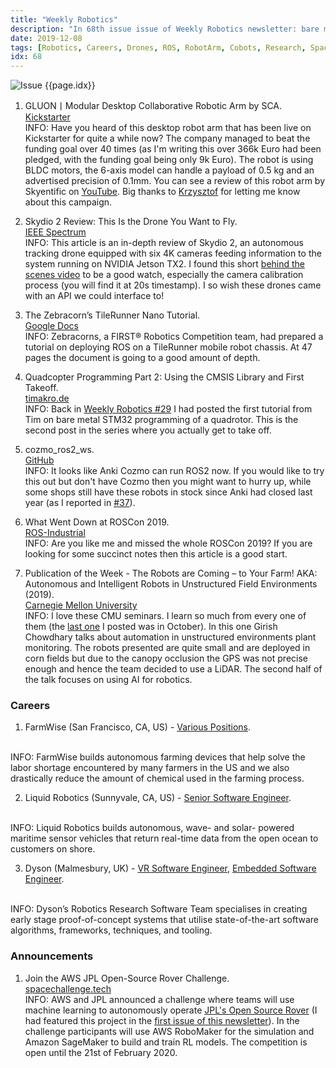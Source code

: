 ```yaml
---
title: "Weekly Robotics"
description: "In 68th issue issue of Weekly Robotics newsletter: bare metal quadrotor programming pt 2, a desktop robot arm, small farming robots and more!"
date: 2019-12-08
tags: [Robotics, Careers, Drones, ROS, RobotArm, Cobots, Research, Space]
idx: 68
---
```

![Issue {{page.idx}}](/img/headers/{{page.idx}}.jpg "Issue {{page.idx}}")

1) GLUON丨Modular Desktop Collaborative Robotic Arm by SCA.
<br>[Kickstarter](https://www.kickstarter.com/projects/1383636492/the-smallest-servomotor-robotic-arm)<br>
INFO: Have you heard of this desktop robot arm that has been live on Kickstarter for quite a while now? The company managed to beat the funding goal over 40 times (as I'm writing this over 366k Euro had been pledged, with the funding goal being only 9k Euro). The robot is using BLDC motors, the 6-axis model can handle a payload of 0.5 kg and an advertised precision of 0.1mm. You can see a review of this robot arm by Skyentific on [YouTube](https://youtu.be/ZlJENPxR7yM). Big thanks to [Krzysztof](https://www.linkedin.com/in/kzurad/) for letting me know about this campaign.

2) Skydio 2 Review: This Is the Drone You Want to Fly.
<br>[IEEE Spectrum](https://spectrum.ieee.org/automaton/robotics/drones/skydio-2-review-this-is-the-drone-you-want-to-fly)<br>
INFO: This article is an in-depth review of Skydio 2, an autonomous tracking drone equipped with six 4K cameras feeding information to the system running on NVIDIA Jetson TX2. I found this short [behind the scenes video](https://youtu.be/3KfP40oMxlY) to be a good watch, especially the camera calibration process (you will find it at 20s timestamp). I so wish these drones came with an API we could interface to!

3) The Zebracorn’s TileRunner Nano Tutorial.
<br>[Google Docs](https://docs.google.com/document/d/1012NdhGdX1eb00tZwitfiZv5klTbQH0zX_nKdXa0vU8/edit)<br>
INFO: Zebracorns, a FIRST® Robotics Competition team, had prepared a tutorial on deploying ROS on a TileRunner mobile robot chassis. At 47 pages the document is going to a good amount of depth.

4) Quadcopter Programming Part 2: Using the CMSIS Library and First Takeoff.
<br>[timakro.de](https://timakro.de/blog/quadcopter-programming-part-2/)<br>
INFO: Back in [Weekly Robotics #29](https://weeklyrobotics.com/weekly-robotics-29) I had posted the first tutorial from Tim on bare metal STM32 programming of a quadrotor. This is the second post in the series where you actually get to take off.

5) cozmo_ros2_ws.
<br>[GitHub](https://github.com/solosito/cozmo_ros2_ws)<br>
INFO: It looks like Anki Cozmo can run ROS2 now. If you would like to try this out but don't have Cozmo then you might want to hurry up, while some shops still have these robots in stock since Anki had closed last year (as I reported in [#37](https://weeklyrobotics.com/weekly-robotics-37)).

6) What Went Down at ROSCon 2019.
<br>[ROS-Industrial](https://rosindustrial.org/news/2019/12/6/what-went-down-at-roscon-2019)<br>
INFO: Are you like me and missed the whole ROSCon 2019? If you are looking for some succinct notes then this article is a good start.

7) Publication of the Week - The Robots are Coming – to Your Farm! AKA: Autonomous and Intelligent Robots in Unstructured Field Environments (2019).
<br>[Carnegie Mellon University](https://www.ri.cmu.edu/event/ri-seminar-girish-chowdhary-university-of-illinois-at-urbana-champaign-assistant-professor-2019-11-15/)<br>
INFO: I love these CMU seminars. I learn so much from every one of them (the [last one](https://weeklyrobotics.com/weekly-robotics-60) I posted was in October). In this one Girish Chowdhary talks about automation in unstructured environments plant monitoring. The robots presented are quite small and are deployed in corn fields but due to the canopy occlusion the GPS was not precise enough and hence the team decided to use a LiDAR. The second half of the talk focuses on using AI for robotics.

### Careers

1) FarmWise (San Francisco, CA, US) - [Various Positions](https://farmwise.io/careers).
<br>
INFO: FarmWise builds autonomous farming devices that help solve the labor shortage encountered by many farmers in the US and we also drastically reduce the amount of chemical used in the farming process.

2) Liquid Robotics (Sunnyvale, CA, US) - [Senior Software Engineer](http://jobs.jobvite.com/liquid-robotics-inc/job/os7ybfw2).
<br>
INFO: Liquid Robotics builds autonomous, wave- and solar- powered maritime sensor vehicles that return real-time data from the open ocean to customers on shore.

3) Dyson (Malmesbury, UK) - [VR Software Engineer](https://careers.dyson.com/en-gb/job-description/vr-software-engineer-robotics-research/30391), [Embedded Software Engineer](https://careers.dyson.com/en-gb/job-description/embedded-software-engineer-applied-robotics/29797).
<br>
INFO: Dyson’s Robotics Research Software Team specialises in creating early stage proof-of-concept systems that utilise state-of-the-art software algorithms, frameworks, techniques, and tooling.

### Announcements

1) Join the AWS JPL Open-Source Rover Challenge.
<br>[spacechallenge.tech](https://spacechallenge.tech/)<br>
INFO: AWS and JPL announced a challenge where teams will use machine learning to autonomously operate [JPL's Open Source Rover](https://opensourcerover.jpl.nasa.gov/) (I had featured this project in the [first issue of this newsletter](https://weeklyrobotics.com/weekly-robotics-1)). In the challenge participants will use AWS RoboMaker for the simulation and Amazon SageMaker to build and train RL models. The competition is open until the 21st of February 2020.
